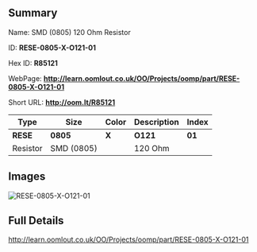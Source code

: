 

## Summary
 
Name:  SMD (0805) 120 Ohm Resistor 

ID: __RESE-0805-X-O121-01__

Hex ID: __R85121__

WebPage: __http://learn.oomlout.co.uk/OO/Projects/oomp/part/RESE-0805-X-O121-01__

Short URL: __http://oom.lt/R85121__


| Type   | Size   | Color   | Description   | Index   |    
| ----- | ------   | ------   | -----   | ----   |    
| __RESE__   					| __0805__   					| __X__    						| __O121__    					| __01__ |    
| Resistor		| SMD (0805)	| 		| 120 Ohm	| 	|

## Images
![RESE-0805-X-O121-01](http://oomlout.com/oomp-gen/parts/RESE-0805-X-O121-01/RESE-0805-X-O121-01_420.jpg)

## Full Details

 http://learn.oomlout.co.uk/OO/Projects/oomp/part/RESE-0805-X-O121-01


